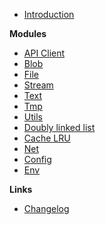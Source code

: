 -   [Introduction](/)

**Modules**

-   [API Client](/api-client.md)
-   [Blob](/blob.md)
-   [File](/file.md)
-   [Stream](/stream.md)
-   [Text](/text.md)
-   [Tmp](/tmp.md)
-   [Utils](/utils.md)
-   [Doubly linked list](/doubly-linked-list.md)
-   [Cache LRU](/cache-lru.md)
-   [Net](/net.md)
-   [Config](/config.md)
-   [Env](/env.md)

**Links**

-   [Changelog](changelog)
